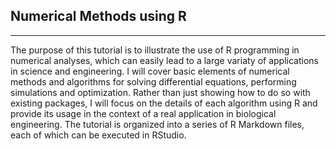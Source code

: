 ## Numerical Methods using R

---

The purpose of this tutorial is to illustrate the use of R programming in numerical analyses, which can easily lead to a large variaty of applications in science and engineering. I will cover basic elements of numerical methods and algorithms for solving differential equations, performing simulations and optimization. Rather than just showing how to do so with existing packages, I will focus on the details of each algorithm using R and provide its usage in the context of a real application in biological engineering. The tutorial is organized into a series of R Markdown files, each of which can be executed in RStudio.
